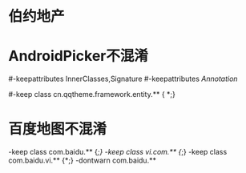 # 伯约地产
# AndroidPicker不混淆
#-keepattributes InnerClasses,Signature
#-keepattributes *Annotation*

#-keep class cn.qqtheme.framework.entity.** { *;}

# 百度地图不混淆
-keep class com.baidu.** {*;}
-keep class vi.com.** {*;}
-keep class com.baidu.vi.** {*;}
-dontwarn com.baidu.**